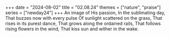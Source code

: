 +++
date = "2024-08-02"
title = "02.08.24"
themes = ["nature", "praise"]
series = ["newday24"]
+++
An image of His passion,
In the sublimating day,
That buzzes now with every pulse 
Of sunlight scattered on the grass,
That rises in its purest dance,
That grows along the ordained rails,
That follows rising flowers in the wind,
That kiss sun and wither in the wake.
